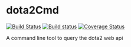 # dota2Cmd
[![Build Status](https://travis-ci.org/UnrealQuester/dota2Cmd.svg?branch=master)](https://travis-ci.org/UnrealQuester/dota2Cmd)
[![Build status](https://ci.appveyor.com/api/projects/status/qv569ccsl2jcglfh/branch/master?svg=true)](https://ci.appveyor.com/project/UnrealQuester/dota2cmd)
[![Coverage Status](https://coveralls.io/repos/UnrealQuester/dota2Cmd/badge.svg?branch=master)](https://coveralls.io/r/UnrealQuester/dota2Cmd?branch=master)

A command line tool to query the dota2 web api
